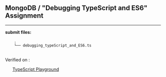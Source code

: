 ## MongoDB / "Debugging TypeScript and ES6" Assignment

----

**submit files:**<br />

```
    .
    └── debugging_typeScript_and_ES6.ts

```

<br />
Verified on : <br />

&nbsp;&nbsp;&nbsp;&nbsp;&nbsp;&nbsp;[TypeScript Playground](https://www.typescriptlang.org/play/)<br />

<br />


